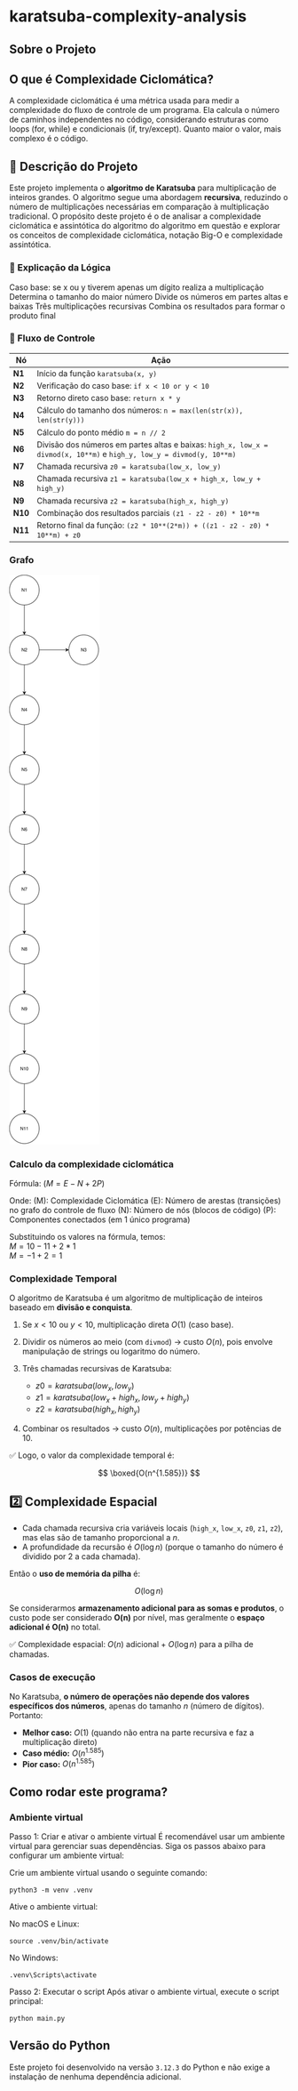 # karatsuba-complexity-analysis

## Sobre o Projeto


## O que é Complexidade Ciclomática?
A complexidade ciclomática é uma métrica usada para medir a complexidade do fluxo de controle de um programa. Ela calcula o número de caminhos independentes no código, considerando estruturas como loops (for, while) e condicionais (if, try/except). Quanto maior o valor, mais complexo é o código.

## 📌 Descrição do Projeto
Este projeto implementa o **algoritmo de Karatsuba** para multiplicação de inteiros grandes. O algoritmo segue uma abordagem **recursiva**, reduzindo o número de multiplicações necessárias em comparação à multiplicação tradicional. O propósito deste projeto é o de analisar a complexidade ciclomática e assintótica do algoritmo do algoritmo em questão e explorar os conceitos de complexidade ciclomática, notação Big-O e complexidade assintótica.

### 🔎 Explicação da Lógica
Caso base: se x ou y tiverem apenas um dígito realiza a multiplicação
Determina o tamanho do maior número
Divide os números em partes altas e baixas
Três multiplicações recursivas
Combina os resultados para formar o produto final

### 🔎 Fluxo de Controle
| Nó      | Ação                                                                                                                  |
| ------- | --------------------------------------------------------------------------------------------------------------------- |
| **N1**  | Início da função `karatsuba(x, y)`                                                                                    |
| **N2**  | Verificação do caso base: `if x < 10 or y < 10`                                                                       |
| **N3**  | Retorno direto caso base: `return x * y`                                                                              |
| **N4**  | Cálculo do tamanho dos números: `n = max(len(str(x)), len(str(y)))`                                                   |
| **N5**  | Cálculo do ponto médio `m = n // 2`                                                                                   |
| **N6**  | Divisão dos números em partes altas e baixas: `high_x, low_x = divmod(x, 10**m)` e `high_y, low_y = divmod(y, 10**m)` |
| **N7**  | Chamada recursiva `z0 = karatsuba(low_x, low_y)`                                                                      |
| **N8**  | Chamada recursiva `z1 = karatsuba(low_x + high_x, low_y + high_y)`                                                    |
| **N9**  | Chamada recursiva `z2 = karatsuba(high_x, high_y)`                                                                    |
| **N10** | Combinação dos resultados parciais `(z1 - z2 - z0) * 10**m`                                                           |
| **N11** | Retorno final da função: `(z2 * 10**(2*m)) + ((z1 - z2 - z0) * 10**m) + z0`                                           |

### Grafo
![Grafo](https://raw.githubusercontent.com/moraisjo/karatsuba-complexity-analysis/524b8e9cd84f489c8e5bd77db41966ff40b18f62/docs/graph-karatsuba.drawio.svg)

### Calculo da complexidade ciclomática

Fórmula:
$( M = E - N + 2P )$

Onde:
(M): Complexidade Ciclomática
(E): Número de arestas (transições) no grafo do controle de fluxo
(N): Número de nós (blocos de código)
(P): Componentes conectados (em 1 único programa)

Substituindo os valores na fórmula, temos:
<br>
$M = 10 - 11 + 2*1$<br>
$M = -1 + 2 = 1$

### Complexidade Temporal

O algoritmo de Karatsuba é um algoritmo de multiplicação de inteiros baseado em **divisão e conquista**.

1. Se $x < 10$ ou $y < 10$, multiplicação direta $O(1)$ (caso base).
2. Dividir os números ao meio (com `divmod`) → custo $O(n)$, pois envolve manipulação de strings ou logaritmo do número.
3. Três chamadas recursivas de Karatsuba:

   * $z0 = karatsuba(low_x, low_y)$
   * $z1 = karatsuba(low_x + high_x, low_y + high_y)$
   * $z2 = karatsuba(high_x, high_y)$
4. Combinar os resultados → custo $O(n)$, multiplicações por potências de 10.

✅ Logo, o valor da complexidade temporal é:

$$
\boxed{O(n^{1.585})}
$$

## 2️⃣ Complexidade Espacial

* Cada chamada recursiva cria variáveis locais (`high_x`, `low_x`, `z0`, `z1`, `z2`), mas elas são de tamanho proporcional a $n$.
* A profundidade da recursão é $O(\log n)$ (porque o tamanho do número é dividido por 2 a cada chamada).

Então o **uso de memória da pilha** é:

$$
O(\log n)
$$

Se considerarmos **armazenamento adicional para as somas e produtos**, o custo pode ser considerado **O(n)** por nível, mas geralmente o **espaço adicional é O(n)** no total.

✅ Complexidade espacial: $O(n)$ adicional + $O(\log n)$ para a pilha de chamadas.

### Casos de execução

No Karatsuba, **o número de operações não depende dos valores específicos dos números**, apenas do tamanho $n$ (número de dígitos). Portanto:

* **Melhor caso:** $O(1)$ (quando não entra na parte recursiva e faz a multiplicação direto)
* **Caso médio:** $O(n^{1.585})$
* **Pior caso:** $O(n^{1.585})$

## Como rodar este programa?
### Ambiente virtual
Passo 1: Criar e ativar o ambiente virtual
É recomendável usar um ambiente virtual para gerenciar suas dependências. Siga os passos abaixo para configurar um ambiente virtual:

Crie um ambiente virtual usando o seguinte comando:
```code
python3 -m venv .venv
```

Ative o ambiente virtual:

No macOS e Linux:
```code
source .venv/bin/activate
```

No Windows:
```code 
.venv\Scripts\activate
```

Passo 2: Executar o script
Após ativar o ambiente virtual, execute o script principal:
```code
python main.py
```

## Versão do Python
Este projeto foi desenvolvido na versão `3.12.3` do Python e não exige a instalação de nenhuma dependência adicional.

